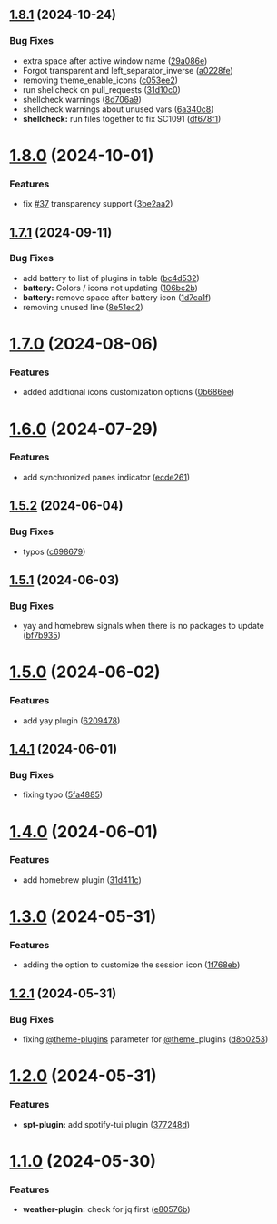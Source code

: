 ## [1.8.1](https://github.com/fabioluciano/tmux-tokyo-night/compare/v1.8.0...v1.8.1) (2024-10-24)


### Bug Fixes

* extra space after active window name ([29a086e](https://github.com/fabioluciano/tmux-tokyo-night/commit/29a086e354fb9e99fef60058cab9a112818a6dd4))
* Forgot transparent and left_separator_inverse ([a0228fe](https://github.com/fabioluciano/tmux-tokyo-night/commit/a0228fec97267dbf395862787a3bb981b44a3dc3))
* removing theme_enable_icons ([c053ee2](https://github.com/fabioluciano/tmux-tokyo-night/commit/c053ee2562cfdecbadca59fde6d62f15194c1602))
* run shellcheck on pull_requests ([31d10c0](https://github.com/fabioluciano/tmux-tokyo-night/commit/31d10c065af23fee3bd1f59cf27cc24b3429e13f))
* shellcheck warnings ([8d706a9](https://github.com/fabioluciano/tmux-tokyo-night/commit/8d706a9631e88f5aba35f41ce7c3c71e22ca2833))
* shellcheck warnings about unused vars ([6a340c8](https://github.com/fabioluciano/tmux-tokyo-night/commit/6a340c80148eee0a1d7af78ac38376971d2bb73f))
* **shellcheck:** run files together to fix SC1091 ([df678f1](https://github.com/fabioluciano/tmux-tokyo-night/commit/df678f107726f1463667b5e2f5290bae13ff87fd))

# [1.8.0](https://github.com/fabioluciano/tmux-tokyo-night/compare/v1.7.1...v1.8.0) (2024-10-01)


### Features

* fix [#37](https://github.com/fabioluciano/tmux-tokyo-night/issues/37) transparency support ([3be2aa2](https://github.com/fabioluciano/tmux-tokyo-night/commit/3be2aa280242941947d31a0386764e7f78b734bd))

## [1.7.1](https://github.com/fabioluciano/tmux-tokyo-night/compare/v1.7.0...v1.7.1) (2024-09-11)


### Bug Fixes

* add battery to list of plugins in table ([bc4d532](https://github.com/fabioluciano/tmux-tokyo-night/commit/bc4d5321a60c160844f85fb6a9c48f6d7c628f89))
* **battery:** Colors / icons not updating ([106bc2b](https://github.com/fabioluciano/tmux-tokyo-night/commit/106bc2bd33cd99ffdf042df2f5aff8448550fea6))
* **battery:** remove space after battery icon ([1d7ca1f](https://github.com/fabioluciano/tmux-tokyo-night/commit/1d7ca1fbdf63e427b998b7dbc7d4ac8bcdbf44a6))
* removing unused line ([8e51ec2](https://github.com/fabioluciano/tmux-tokyo-night/commit/8e51ec211cf6286997db5acfe3ba594492020bfe))

# [1.7.0](https://github.com/fabioluciano/tmux-tokyo-night/compare/v1.6.0...v1.7.0) (2024-08-06)


### Features

* added additional icons customization options ([0b686ee](https://github.com/fabioluciano/tmux-tokyo-night/commit/0b686ee22f02ae1ac437b06a1bf8241861b3c07b))

# [1.6.0](https://github.com/fabioluciano/tmux-tokyo-night/compare/v1.5.2...v1.6.0) (2024-07-29)


### Features

* add synchronized panes indicator ([ecde261](https://github.com/fabioluciano/tmux-tokyo-night/commit/ecde2617a5eece581d9f78e07e53e36eea5980da))

## [1.5.2](https://github.com/fabioluciano/tmux-tokyo-night/compare/v1.5.1...v1.5.2) (2024-06-04)


### Bug Fixes

* typos ([c698679](https://github.com/fabioluciano/tmux-tokyo-night/commit/c6986790a5a48d4d04da9f5c03919a70b1eb58fd))

## [1.5.1](https://github.com/fabioluciano/tmux-tokyo-night/compare/v1.5.0...v1.5.1) (2024-06-03)


### Bug Fixes

* yay and homebrew signals when there is no packages to update ([bf7b935](https://github.com/fabioluciano/tmux-tokyo-night/commit/bf7b935a4458b4ab2700255bb237661eff48c28f))

# [1.5.0](https://github.com/fabioluciano/tmux-tokyo-night/compare/v1.4.1...v1.5.0) (2024-06-02)


### Features

* add yay plugin ([6209478](https://github.com/fabioluciano/tmux-tokyo-night/commit/6209478e2df93d957e647a5c028ffaf2dc1c53c2))

## [1.4.1](https://github.com/fabioluciano/tmux-tokyo-night/compare/v1.4.0...v1.4.1) (2024-06-01)


### Bug Fixes

* fixing typo ([5fa4885](https://github.com/fabioluciano/tmux-tokyo-night/commit/5fa4885bbf28bb743e54f46f0e999846d162d2b7))

# [1.4.0](https://github.com/fabioluciano/tmux-tokyo-night/compare/v1.3.0...v1.4.0) (2024-06-01)


### Features

* add homebrew plugin ([31d411c](https://github.com/fabioluciano/tmux-tokyo-night/commit/31d411c4c4d5a131142906f2d9bdf768e81b46f7))

# [1.3.0](https://github.com/fabioluciano/tmux-tokyo-night/compare/v1.2.1...v1.3.0) (2024-05-31)


### Features

* adding the option to customize the session icon ([1f768eb](https://github.com/fabioluciano/tmux-tokyo-night/commit/1f768eb941840b778b8c2b68f1d3abfdfbed9fc3))

## [1.2.1](https://github.com/fabioluciano/tmux-tokyo-night/compare/v1.2.0...v1.2.1) (2024-05-31)


### Bug Fixes

* fixing [@theme-plugins](https://github.com/theme-plugins) parameter for [@theme](https://github.com/theme)_plugins ([d8b0253](https://github.com/fabioluciano/tmux-tokyo-night/commit/d8b0253288c4b101eddeaf4c879de3c9ee65184d))

# [1.2.0](https://github.com/fabioluciano/tmux-tokyo-night/compare/v1.1.0...v1.2.0) (2024-05-31)


### Features

* **spt-plugin:** add spotify-tui plugin ([377248d](https://github.com/fabioluciano/tmux-tokyo-night/commit/377248de5784ba7da3a6c912a8005d4bdc403acb))

# [1.1.0](https://github.com/fabioluciano/tmux-tokyo-night/compare/v1.0.0...v1.1.0) (2024-05-30)


### Features

* **weather-plugin:** check for jq first ([e80576b](https://github.com/fabioluciano/tmux-tokyo-night/commit/e80576b2d771b2a134f75820d3852ce3de2651a8))
